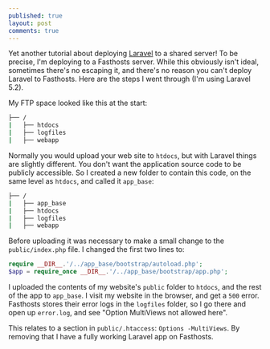 ```yaml
---
published: true
layout: post
comments: true
---
```


Yet another tutorial about deploying [Laravel](https://laravel.com/) to a shared server! To be precise, I'm deploying to a Fasthosts server. While this obviously isn't ideal, sometimes there's no escaping it, and there's no reason you can't deploy Laravel to Fasthosts. Here are the steps I went through (I'm using Laravel 5.2).

My FTP space looked like this at the start:

```bash
├── /
|   ├── htdocs
|   ├── logfiles
|   ├── webapp
```

Normally you would upload your web site to `htdocs`, but with Laravel things are slightly different. You don't want the application source code to be publicly accessible. So I created a new folder to contain this code, on the same level as `htdocs`, and called it `app_base`:

```bash
├── /
|   ├── app_base
|   ├── htdocs
|   ├── logfiles
|   ├── webapp
```

Before uploading it was necessary to make a small change to the `public/index.php` file. I changed the first two lines to:

```php
require __DIR__.'/../app_base/bootstrap/autoload.php';
$app = require_once __DIR__.'/../app_base/bootstrap/app.php';
```

I uploaded the contents of my website's `public` folder to `htdocs`, and the rest of the app to `app_base`. I visit my website in the browser, and get a `500` error. Fasthosts stores their error logs in the `logfiles` folder, so I go there and open up `error.log`, and see "Option MultiViews not allowed here".

This relates to a section in `public/.htaccess`: `Options -MultiViews`. By removing that I have a fully working Laravel app on Fasthosts.

